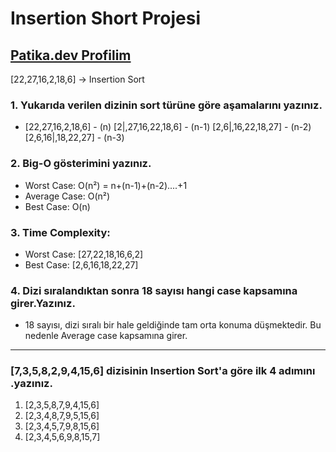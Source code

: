 # Insertion Short Projesi

[Patika.dev Profilim](https://app.patika.dev/alfalander)
---
[22,27,16,2,18,6] -> Insertion Sort
### 1. Yukarıda verilen dizinin sort türüne göre aşamalarını yazınız.
* [22,27,16,2,18,6] - (n) [2|,27,16,22,18,6] - (n-1) [2,6|,16,22,18,27] - (n-2) [2,6,16|,18,22,27] - (n-3)
### 2. Big-O gösterimini yazınız.
* Worst Case: O(n²) = n+(n-1)+(n-2)....+1
* Average Case: O(n²)
* Best Case: O(n)
### 3. Time Complexity:
* Worst Case: [27,22,18,16,6,2] 
* Best Case: [2,6,16,18,22,27]
### 4. Dizi sıralandıktan sonra 18 sayısı hangi case kapsamına girer.Yazınız.
* 18 sayısı, dizi sıralı bir hale geldiğinde tam orta konuma düşmektedir. Bu nedenle Average case kapsamına girer.
---
### [7,3,5,8,2,9,4,15,6] dizisinin Insertion Sort'a göre ilk 4 adımını .yazınız.
1. [2,3,5,8,7,9,4,15,6]
2. [2,3,4,8,7,9,5,15,6]
3. [2,3,4,5,7,9,8,15,6]
4. [2,3,4,5,6,9,8,15,7]